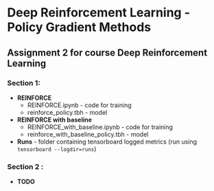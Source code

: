 # Deep Reinforcement Learning - Policy Gradient Methods
## Assignment 2 for course Deep Reinforcement Learning

### Section 1:
* **REINFORCE**
  * REINFORCE.ipynb - code for training
  * reinforce_policy.tbh - model
* **REINFORCE with baseline**
  * REINFORCE_with_baseline.ipynb - code for training
  * reinforce_with_baseline_policy.tbh - model
* **Runs** - folder containing tensorboard logged metrics (run using `tensorboard --logdir=runs`)


### Section 2 :
* **TODO**
